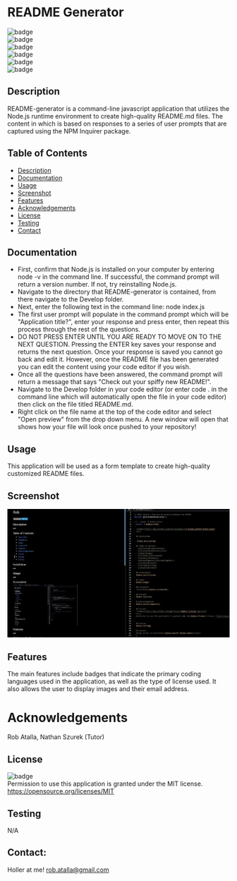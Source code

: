 # README Generator

  ![badge](https://img.shields.io/github/languages/top/ratalla816/README-generator)
  <br>
   ![badge](https://img.shields.io/github/languages/count/ratalla816/README-generator)
  <br>
  ![badge](https://img.shields.io/github/issues/ratalla816/README-generator)
  <br>
  ![badge](https://img.shields.io/github/issues-closed/ratalla816/README-generator)
  <br>
  ![badge](https://img.shields.io/github/last-commit/ratalla816/README-generator)
  <br>
   ![badge](https://img.shields.io/badge/license-MIT-important)
 
  
  ## Description
  
   README-generator is a command-line javascript application that utilizes the Node.js runtime environment to create high-quality README.md files. The content in which is based on responses to a series of user prompts that are captured using the NPM Inquirer package. 
 
  ## Table of Contents
  - [Description](#description)
  - [Documentation](#documentation)
  - [Usage](#usage)
  - [Screenshot](#screenshot)
  - [Features](#features)
  - [Acknowledgements](#acknowledgements)
  - [License](#license)
  - [Testing](#testing)
  - [Contact](#contact)

  ## Documentation
  * First, confirm that Node.js is installed on your computer by entering node -v in the command line. If successful, the command prompt will return a version number. If not, try reinstalling Node.js. 
  * Navigate to the directory that README-generator is contained, from there navigate to the Develop folder. 
  * Next, enter the following text in the command line: node index.js 
  * The first user prompt will populate in the command prompt which will be "Application title?", enter your response and press enter, then repeat this process through the rest of the questions. 
  * DO NOT PRESS ENTER UNTIL YOU ARE READY TO MOVE ON TO THE NEXT QUESTION. Pressing the ENTER key saves your response and returns the next question. Once your response is saved you cannot go back and edit it. However, once the README file has been generated you can edit the content using your code editor if you wish. 
  * Once all the questions have been answered, the command prompt will return a message that says "Check out your spiffy new README!". 
  * Navigate to the Develop folder in your code editor (or enter code . in the command line which will automatically open the file in your code editor) then click on the file titled README.md. 
  * Right click on the file name at the top of the code editor and select "Open preview" from the drop down menu. A new window will open that shows how your file will look once pushed to your repository! 
 
  ## Usage
  This application will be used as a form template to create high-quality customized README files. 

  ## Screenshot
  ![Screenshot](develop/utils/images/screenshot.jpg)

  ## Features
  The main features include badges that indicate the primary coding languages used in the application, as well as the type of license used. It also allows the user to display images and their email address. 
  
  # Acknowledgements
  Rob Atalla, Nathan Szurek (Tutor)
    
  ## License
  ![badge](https://img.shields.io/badge/license-MIT-important)
  <br>
  Permission to use this application is granted under the MIT license. <https://opensource.org/licenses/MIT>

  ## Testing
  N/A

  ## Contact:
  Holler at me! <a href="mailto:rob.atalla@gmail.com">rob.atalla@gmail.com</a>
 

